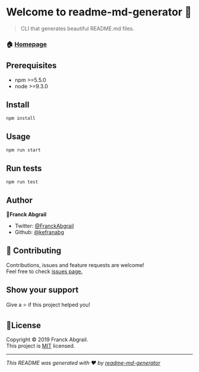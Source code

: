 # Welcome to readme-md-generator 👋
>CLI that generates beautiful README.md files.
### 🏠 [Homepage]()
## Prerequisites
* npm >=5.5.0
* node >=9.3.0 
## Install
```
npm install
```
## Usage
```
npm run start
```
## Run tests
```
npm run test
```
## Author
__🤵Franck Abgrail__
* Twitter: [@FranckAbgrail]()
* Github: [@kefranabg]()
## 🤝 Contributing
Contributions, issues and feature requests are welcome!
<br>Feel free to check [issues page.]()
## Show your support
Give a ⭐ if this project helped you!
## 📝License
Copyright ©️ 2019 Franck Abgrail.
<br>This project is [MIT]() licensed. 

---

*This README was generated with ❤️ by [readme-md-generator]()* 